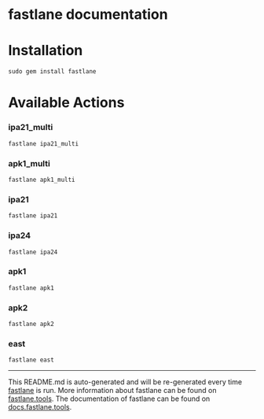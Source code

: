 fastlane documentation
================
# Installation
```
sudo gem install fastlane
```
# Available Actions
### ipa21_multi
```
fastlane ipa21_multi
```

### apk1_multi
```
fastlane apk1_multi
```

### ipa21
```
fastlane ipa21
```

### ipa24
```
fastlane ipa24
```

### apk1
```
fastlane apk1
```

### apk2
```
fastlane apk2
```

### east
```
fastlane east
```


----

This README.md is auto-generated and will be re-generated every time [fastlane](https://fastlane.tools) is run.
More information about fastlane can be found on [fastlane.tools](https://fastlane.tools).
The documentation of fastlane can be found on [docs.fastlane.tools](https://docs.fastlane.tools).
